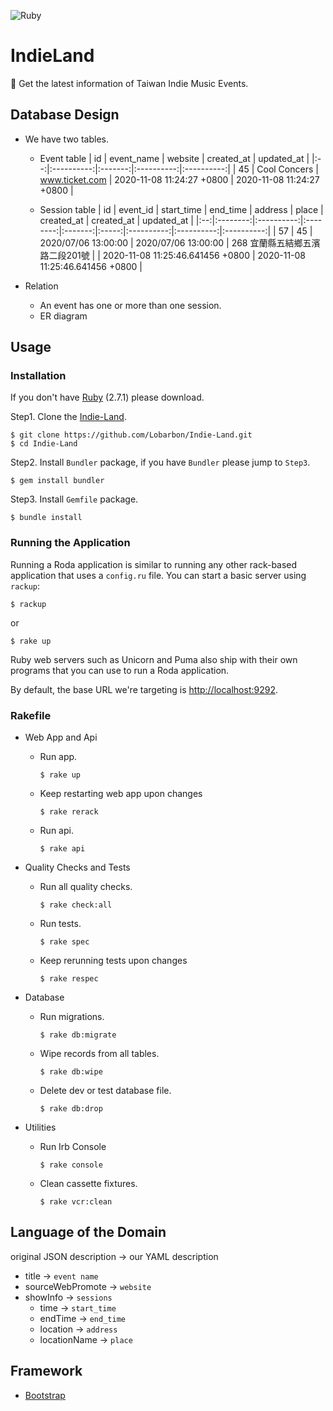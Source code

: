 ![Ruby](https://github.com/Lobarbon/Indie-Land/workflows/Ruby/badge.svg?branch=master)
# IndieLand
🍺 Get the latest information of Taiwan Indie Music Events.

## Database Design
- We have two tables.
    - Event table
        | id | event_name | website | created_at | updated_at |
        |:--:|:----------:|:-------:|:----------:|:----------:|
        | 45 | Cool Concers | www.ticket.com | 2020-11-08 11:24:27 +0800 | 2020-11-08 11:24:27 +0800 |

    - Session table
        | id | event_id | start_time | end_time | address | place | created_at | created_at | updated_at |
        |:--:|:--------:|:----------:|:--------:|:-------:|:-----:|:----------:|:----------:|:----------:|
        | 57 | 45 | 2020/07/06 13:00:00 | 2020/07/06 13:00:00 | 268  宜蘭縣五結鄉五濱路二段201號 | | 2020-11-08 11:25:46.641456 +0800 | 2020-11-08 11:25:46.641456 +0800 |

- Relation
    - An event has one or more than one session.
    - ER diagram

## Usage
### Installation
If you don't have [Ruby] (2.7.1) please download.

Step1. Clone the [Indie-Land].
```bash=
$ git clone https://github.com/Lobarbon/Indie-Land.git
$ cd Indie-Land
```

Step2. Install ``Bundler`` package, if you have ``Bundler`` please jump to ``Step3``.
```bash=
$ gem install bundler
```

Step3. Install ``Gemfile`` package.
```bash=
$ bundle install
```
### Running the Application
Running a Roda application is similar to running any other rack-based application that uses a ``config.ru`` file. You can start a basic server using ``rackup``:
```bash=
$ rackup
```
or
```bash=
$ rake up
```
Ruby web servers such as Unicorn and Puma also ship with their own programs that you can use to run a Roda application.

By default, the base URL we're targeting is [http://localhost:9292].

### Rakefile
- Web App and Api
    - Run app.
        ```bash=
        $ rake up
        ```
    - Keep restarting web app upon changes
        ```bash=
        $ rake rerack
        ```
    - Run api.
        ```bash=
        $ rake api
        ```

- Quality Checks and Tests
    - Run all quality checks.
        ```bash=
        $ rake check:all
        ```
    - Run tests.
        ```bash=
        $ rake spec
        ```
    - Keep rerunning tests upon changes
        ```bash=
        $ rake respec
        ```

- Database
    - Run migrations.
        ```bash=
        $ rake db:migrate
        ```
    - Wipe records from all tables.
        ```bash=
        $ rake db:wipe
        ```
    - Delete dev or test database file.
        ```bash=
        $ rake db:drop
        ```

- Utilities
    - Run Irb Console
        ```bash=
        $ rake console
        ```
    - Clean cassette fixtures.
        ```bash=
        $ rake vcr:clean
        ```

## Language of the Domain
original JSON description -> our YAML description
- title -> `event name`
- sourceWebPromote -> `website`
- showInfo -> `sessions`
    - time -> `start_time`
    - endTime -> `end_time`
    - location -> `address`
    - locationName -> `place`

## Framework
- [Bootstrap]

[Ruby]: https://www.ruby-lang.org/en/
[Bootstrap]: https://getbootstrap.com/
[http://localhost:9292]: http://localhost:9292
[Indie-Land]: https://github.com/Lobarbon/Indie-Land.git
